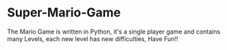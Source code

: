 # Super-Mario-Game
The Mario Game is written in Python, it's a single player game and contains many Levels, each new level has new difficulties, Have Fun!!
